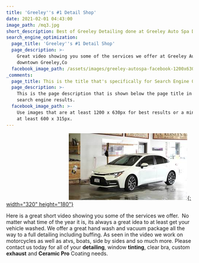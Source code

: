 ```yaml
---
title: 'Greeley''s #1 Detail Shop'
date: 2021-02-01 04:43:00
image_path: /mq3.jpg
short_description: Best of Greeley Detailing done at Greeley Auto Spa Downtown.
search_engine_optimization:
  page_title: 'Greeley''s #1 Detail Shop'
  page_description: >-
    Great video showing you some of the services we offer at Greeley Auto Spa in
    downtown Greeley,Co
  facebook_image_path: /assets/images/greeley-autospa-facebook-1200x630.png
_comments:
  page_title: This is the title that's specifically for Search Engine Optimization.
  page_description: >-
    This is the page description that is shown below the page title in the
    search engine results.
  facebook_image_path: >-
    Use images that are at least 1200 x 630px for best results or a minimum of
    at least 600 x 315px.
---
```


&nbsp; &nbsp; &nbsp; &nbsp; &nbsp; &nbsp; &nbsp; &nbsp; &nbsp; &nbsp; &nbsp; &nbsp; &nbsp; &nbsp; &nbsp; &nbsp; &nbsp; &nbsp; &nbsp; &nbsp; &nbsp; &nbsp;[![](/mq3.jpg){: width="320" height="180"}](https://youtu.be/NJ-C8grPcdo)

Here is a great short video showing you some of the services we offer.&nbsp; No matter what time of the year it is, its always a great idea to at least get your vehicle washed. We offer a great hand wash and vacuum package all the way to a full detailing including buffing. As seen in the video we work on motorcycles as well as atvs, boats, side by sides and so much more. Please contact us today for all of your **detailing**, window **tinting**, clear bra, custom **exhaust** and **Ceramic Pro** Coating needs.
